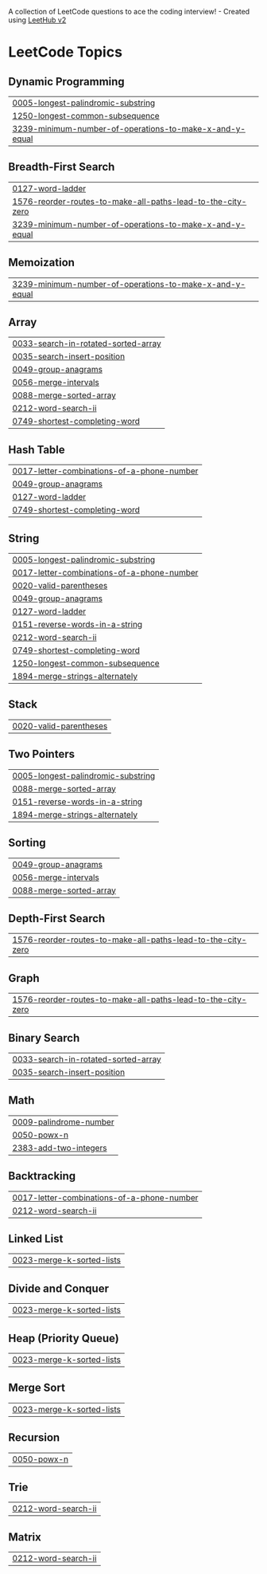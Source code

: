 A collection of LeetCode questions to ace the coding interview! - Created using [LeetHub v2](https://github.com/arunbhardwaj/LeetHub-2.0)
<!---LeetCode Topics Start-->
# LeetCode Topics
## Dynamic Programming
|  |
| ------- |
| [0005-longest-palindromic-substring](https://github.com/macdee661/leetcode/tree/master/0005-longest-palindromic-substring) |
| [1250-longest-common-subsequence](https://github.com/macdee661/leetcode/tree/master/1250-longest-common-subsequence) |
| [3239-minimum-number-of-operations-to-make-x-and-y-equal](https://github.com/macdee661/leetcode/tree/master/3239-minimum-number-of-operations-to-make-x-and-y-equal) |
## Breadth-First Search
|  |
| ------- |
| [0127-word-ladder](https://github.com/macdee661/leetcode/tree/master/0127-word-ladder) |
| [1576-reorder-routes-to-make-all-paths-lead-to-the-city-zero](https://github.com/macdee661/leetcode/tree/master/1576-reorder-routes-to-make-all-paths-lead-to-the-city-zero) |
| [3239-minimum-number-of-operations-to-make-x-and-y-equal](https://github.com/macdee661/leetcode/tree/master/3239-minimum-number-of-operations-to-make-x-and-y-equal) |
## Memoization
|  |
| ------- |
| [3239-minimum-number-of-operations-to-make-x-and-y-equal](https://github.com/macdee661/leetcode/tree/master/3239-minimum-number-of-operations-to-make-x-and-y-equal) |
## Array
|  |
| ------- |
| [0033-search-in-rotated-sorted-array](https://github.com/macdee661/leetcode/tree/master/0033-search-in-rotated-sorted-array) |
| [0035-search-insert-position](https://github.com/macdee661/leetcode/tree/master/0035-search-insert-position) |
| [0049-group-anagrams](https://github.com/macdee661/leetcode/tree/master/0049-group-anagrams) |
| [0056-merge-intervals](https://github.com/macdee661/leetcode/tree/master/0056-merge-intervals) |
| [0088-merge-sorted-array](https://github.com/macdee661/leetcode/tree/master/0088-merge-sorted-array) |
| [0212-word-search-ii](https://github.com/macdee661/leetcode/tree/master/0212-word-search-ii) |
| [0749-shortest-completing-word](https://github.com/macdee661/leetcode/tree/master/0749-shortest-completing-word) |
## Hash Table
|  |
| ------- |
| [0017-letter-combinations-of-a-phone-number](https://github.com/macdee661/leetcode/tree/master/0017-letter-combinations-of-a-phone-number) |
| [0049-group-anagrams](https://github.com/macdee661/leetcode/tree/master/0049-group-anagrams) |
| [0127-word-ladder](https://github.com/macdee661/leetcode/tree/master/0127-word-ladder) |
| [0749-shortest-completing-word](https://github.com/macdee661/leetcode/tree/master/0749-shortest-completing-word) |
## String
|  |
| ------- |
| [0005-longest-palindromic-substring](https://github.com/macdee661/leetcode/tree/master/0005-longest-palindromic-substring) |
| [0017-letter-combinations-of-a-phone-number](https://github.com/macdee661/leetcode/tree/master/0017-letter-combinations-of-a-phone-number) |
| [0020-valid-parentheses](https://github.com/macdee661/leetcode/tree/master/0020-valid-parentheses) |
| [0049-group-anagrams](https://github.com/macdee661/leetcode/tree/master/0049-group-anagrams) |
| [0127-word-ladder](https://github.com/macdee661/leetcode/tree/master/0127-word-ladder) |
| [0151-reverse-words-in-a-string](https://github.com/macdee661/leetcode/tree/master/0151-reverse-words-in-a-string) |
| [0212-word-search-ii](https://github.com/macdee661/leetcode/tree/master/0212-word-search-ii) |
| [0749-shortest-completing-word](https://github.com/macdee661/leetcode/tree/master/0749-shortest-completing-word) |
| [1250-longest-common-subsequence](https://github.com/macdee661/leetcode/tree/master/1250-longest-common-subsequence) |
| [1894-merge-strings-alternately](https://github.com/macdee661/leetcode/tree/master/1894-merge-strings-alternately) |
## Stack
|  |
| ------- |
| [0020-valid-parentheses](https://github.com/macdee661/leetcode/tree/master/0020-valid-parentheses) |
## Two Pointers
|  |
| ------- |
| [0005-longest-palindromic-substring](https://github.com/macdee661/leetcode/tree/master/0005-longest-palindromic-substring) |
| [0088-merge-sorted-array](https://github.com/macdee661/leetcode/tree/master/0088-merge-sorted-array) |
| [0151-reverse-words-in-a-string](https://github.com/macdee661/leetcode/tree/master/0151-reverse-words-in-a-string) |
| [1894-merge-strings-alternately](https://github.com/macdee661/leetcode/tree/master/1894-merge-strings-alternately) |
## Sorting
|  |
| ------- |
| [0049-group-anagrams](https://github.com/macdee661/leetcode/tree/master/0049-group-anagrams) |
| [0056-merge-intervals](https://github.com/macdee661/leetcode/tree/master/0056-merge-intervals) |
| [0088-merge-sorted-array](https://github.com/macdee661/leetcode/tree/master/0088-merge-sorted-array) |
## Depth-First Search
|  |
| ------- |
| [1576-reorder-routes-to-make-all-paths-lead-to-the-city-zero](https://github.com/macdee661/leetcode/tree/master/1576-reorder-routes-to-make-all-paths-lead-to-the-city-zero) |
## Graph
|  |
| ------- |
| [1576-reorder-routes-to-make-all-paths-lead-to-the-city-zero](https://github.com/macdee661/leetcode/tree/master/1576-reorder-routes-to-make-all-paths-lead-to-the-city-zero) |
## Binary Search
|  |
| ------- |
| [0033-search-in-rotated-sorted-array](https://github.com/macdee661/leetcode/tree/master/0033-search-in-rotated-sorted-array) |
| [0035-search-insert-position](https://github.com/macdee661/leetcode/tree/master/0035-search-insert-position) |
## Math
|  |
| ------- |
| [0009-palindrome-number](https://github.com/macdee661/leetcode/tree/master/0009-palindrome-number) |
| [0050-powx-n](https://github.com/macdee661/leetcode/tree/master/0050-powx-n) |
| [2383-add-two-integers](https://github.com/macdee661/leetcode/tree/master/2383-add-two-integers) |
## Backtracking
|  |
| ------- |
| [0017-letter-combinations-of-a-phone-number](https://github.com/macdee661/leetcode/tree/master/0017-letter-combinations-of-a-phone-number) |
| [0212-word-search-ii](https://github.com/macdee661/leetcode/tree/master/0212-word-search-ii) |
## Linked List
|  |
| ------- |
| [0023-merge-k-sorted-lists](https://github.com/macdee661/leetcode/tree/master/0023-merge-k-sorted-lists) |
## Divide and Conquer
|  |
| ------- |
| [0023-merge-k-sorted-lists](https://github.com/macdee661/leetcode/tree/master/0023-merge-k-sorted-lists) |
## Heap (Priority Queue)
|  |
| ------- |
| [0023-merge-k-sorted-lists](https://github.com/macdee661/leetcode/tree/master/0023-merge-k-sorted-lists) |
## Merge Sort
|  |
| ------- |
| [0023-merge-k-sorted-lists](https://github.com/macdee661/leetcode/tree/master/0023-merge-k-sorted-lists) |
## Recursion
|  |
| ------- |
| [0050-powx-n](https://github.com/macdee661/leetcode/tree/master/0050-powx-n) |
## Trie
|  |
| ------- |
| [0212-word-search-ii](https://github.com/macdee661/leetcode/tree/master/0212-word-search-ii) |
## Matrix
|  |
| ------- |
| [0212-word-search-ii](https://github.com/macdee661/leetcode/tree/master/0212-word-search-ii) |
<!---LeetCode Topics End-->
